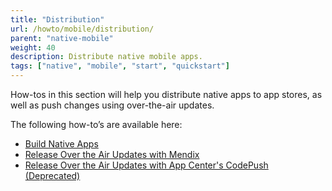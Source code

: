```yaml
---
title: "Distribution"
url: /howto/mobile/distribution/
parent: "native-mobile"
weight: 40
description: Distribute native mobile apps.
tags: ["native", "mobile", "start", "quickstart"]
---
```


How-tos in this section will help you distribute native apps to app stores, as well as push changes using over-the-air updates.

The following how-to’s are available here:

* [Build Native Apps](/howto/mobile/build-native-apps/)
* [Release Over the Air Updates with Mendix](/howto/mobile/how-to-ota/)
* [Release Over the Air Updates with App Center's CodePush (Deprecated)](/howto/mobile/how-to-ota-appcenter/)